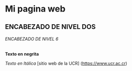 # Mi pagina web

## ENCABEZADO DE NIVEL DOS


###### ENCABEZADO DE NIVEL 6
**Texto en negrita**  

*Texto en Itálica*
[sitio web de la UCR] (https://www.ucr.ac.cr)
